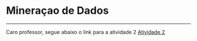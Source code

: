 # Mineraçao de Dados
---
Caro professor, segue abaixo o link para a atividade 2 
[Atividade 2](https://caiosaboia.github.io/mineracao_de_dados/atividade_2/main.html)
